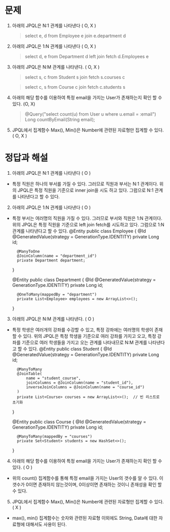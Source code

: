 # 문제
1. 아래의 JPQL은 N:1 관계를 나타낸다 ( O, X )
	> select e, d
	> from Employee e
	> join e.department d
	
2. 아래의  JPQL은 1:N 관계를 나타낸다 ( O, X )
	> select d, e
	> from Department d
	> left join fetch d.Employees e
	
3. 아래의 JPQL은 N:M 관계를 나타낸다. ( O, X )
	> select s, c
	> from Student s
	> join fetch s.courses c
	
	> select c, s
	> from Course c
	> join fetch c.students s
	
4. 아래의 해당 함수를 이용하여 특정 email을 가지는 User가 존재하는지 확인 할 수 있다. (O, X)
	> @Query("select count(u) from User u where u.email = :email")
	> Long countByEmail(String email);
	
5. JPQL에서 집계함수 Max(), Min()은 Number에 관련된 자료형만 집계할 수 있다. ( O, X )

# 정답과 해설
1. 아래의 JPQL은 N:1 관계를 나타낸다 ( O )
- 특정 직원은 하나의 부서를 가질 수 있다. 그러므로 직원과 부서는 N:1 관계이다. 위의 JPQL은 특정 직원을 기준으로 inner join을 시도 하고 있다. 그럼으로 N:1 관계를 나타낸다고 할 수 있다.
	

2. 아래의  JPQL은 1:N 관계를 나타낸다 ( O )
- 특정 부서는 여러명의 직원을 가질 수 있다. 그러므로 부서와 직원은 1:N 관계이다. 위의 JPQL은 특정 직원을 기준으로 left join fetch를 시도하고 있다. 그럼으로 1:N 관계를 나타낸다고 할 수 있다.
	@Entity
	public class Employee {
	    @Id
	    @GeneratedValue(strategy = GenerationType.IDENTITY)
	    private Long id;
	    
	    @ManyToOne
	    @JoinColumn(name = "department_id")
	    private Department department;
	}

	@Entity
	public class Department {
	    @Id
	    @GeneratedValue(strategy = GenerationType.IDENTITY)
	    private Long id;
	
	    @OneToMany(mappedBy = "department")
	    private List<Employee> employees = new ArrayList<>();
	}

3. 아래의 JPQL은 N:M 관계를 나타낸다. ( O )
- 특정 학생은 여러개의 강좌를 수강할 수 있고, 특정 강좌에는 여러명의 학생이 존재할 수 있다. 위의 JPQL은 특정 학생을 기준으로 여러 강좌를 가지고 오고, 특정 강좌를 기준으로 여러 학생들을 가지고 오는 관계를 나타내므로 N:M 관계를 나타낸다고 할 수 있다.
	@Entity
	public class Student {
	    @Id
	    @GeneratedValue(strategy = GenerationType.IDENTITY)
	    private Long id;
	
	    @ManyToMany
	    @JoinTable(
	        name = "student_course",
	        joinColumns = @JoinColumn(name = "student_id"),
	        inverseJoinColumns = @JoinColumn(name = "course_id")
	    )
	    private List<Course> courses = new ArrayList<>();  // 빈 리스트로 초기화
	}
	
	@Entity
	public class Course {
	    @Id
	    @GeneratedValue(strategy = GenerationType.IDENTITY)
	    private Long id;
	
	    @ManyToMany(mappedBy = "courses")
	    private Set<Student> students = new HashSet<>();
	}

4. 아래의 해당 함수를 이용하여 특정 email을 가지는 User가 존재하는지 확인 할 수 있다. ( O )
- 위의 count() 집계함수를 통해 특정 email을 가지는 User의 갯수를 알 수 있다. 이 갯수가 0이면 존재하지 않는것이며, 0이상이면 존재하는 것이니 존재성을 확인 할 수 있다.

5. JPQL에서 집계함수 Max(), Min()은 Number에 관련된 자료형만 집계할 수 있다. ( X )
- max(), min() 집계함수는 숫자와 관련된 자료형 이외에도 String, Data에 대한 자료형에 대해서도 사용이 된다.

